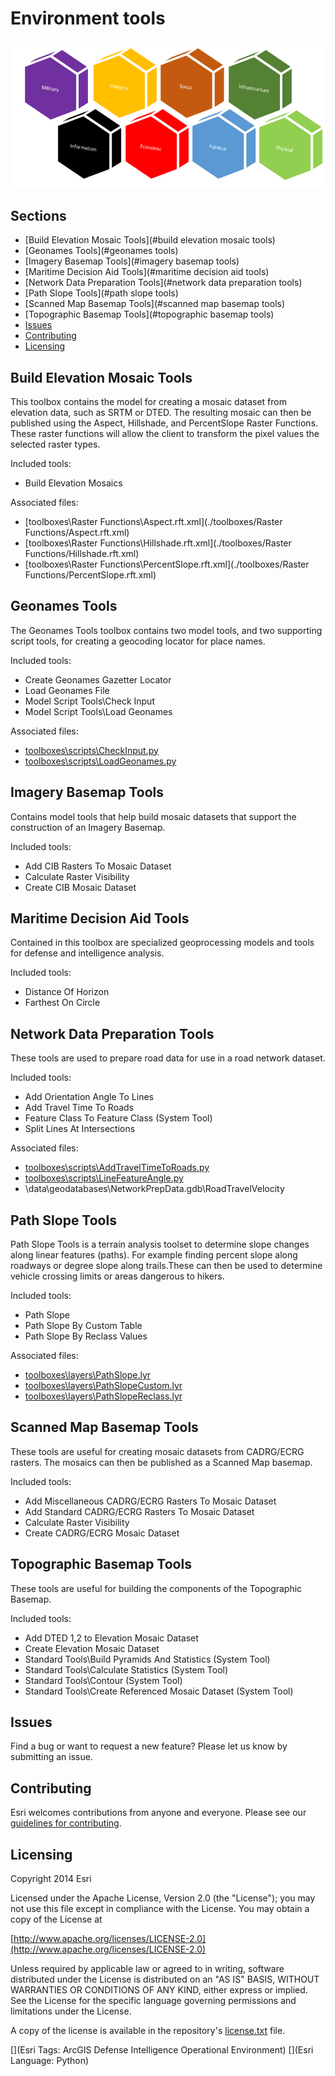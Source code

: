 # Environment tools


![Image of environment screenshot](OpFactorsGraphicColor.png)


## Sections

* [Build Elevation Mosaic Tools](#build elevation mosaic tools)
* [Geonames Tools](#geonames tools)
* [Imagery Basemap Tools](#imagery basemap tools)
* [Maritime Decision Aid Tools](#maritime decision aid tools)
* [Network Data Preparation Tools](#network data preparation tools)
* [Path Slope Tools](#path slope tools)
* [Scanned Map Basemap Tools](#scanned map basemap tools)
* [Topographic Basemap Tools](#topographic basemap tools)
* [Issues](#issues)
* [Contributing](#contributing)
* [Licensing](#licensing)


## Build Elevation Mosaic Tools
This toolbox contains the model for creating a mosaic dataset from elevation data, such as SRTM or DTED.
The resulting mosaic can then be published using the Aspect, Hillshade, and PercentSlope Raster Functions.
These raster functions will allow the client to transform the pixel values the selected raster types.

Included tools:
* Build Elevation Mosaics

Associated files:
* [toolboxes\Raster Functions\Aspect.rft.xml](./toolboxes/Raster Functions/Aspect.rft.xml)
* [toolboxes\Raster Functions\Hillshade.rft.xml](./toolboxes/Raster Functions/Hillshade.rft.xml)
* [toolboxes\Raster Functions\PercentSlope.rft.xml](./toolboxes/Raster Functions/PercentSlope.rft.xml)

## Geonames Tools
The Geonames Tools toolbox contains two model tools, and two supporting script tools, for creating a geocoding locator for place names.

Included tools:
* Create Geonames Gazetter Locator
* Load Geonames File
* Model Script Tools\Check Input
* Model Script Tools\Load Geonames

Associated files:
* [toolboxes\scripts\CheckInput.py](./toolboxes/scripts/CheckInput.py)
* [toolboxes\scripts\LoadGeonames.py](./toolboxes/scripts/LoadGeonames.py)

## Imagery Basemap Tools
Contains model tools that help build mosaic datasets that support the construction of an Imagery Basemap.

Included tools:
* Add CIB Rasters To Mosaic Dataset
* Calculate Raster Visibility
* Create CIB Mosaic Dataset

## Maritime Decision Aid Tools
Contained in this toolbox are specialized geoprocessing models and tools for defense and intelligence analysis.

Included tools:
* Distance Of Horizon
* Farthest On Circle

## Network Data Preparation Tools
These tools are used to prepare road data for use in a road network dataset.

Included tools:
* Add Orientation Angle To Lines
* Add Travel Time To Roads
* Feature Class To Feature Class (System Tool)
* Split Lines At Intersections

Associated files:
* [toolboxes\scripts\AddTravelTimeToRoads.py](./toolboxes/scripts/AddTravelTimeToRoads.py)
* [toolboxes\scripts\LineFeatureAngle.py](./toolboxes/scripts/LineFeatureAngle.py)
* \data\geodatabases\NetworkPrepData.gdb\RoadTravelVelocity

## Path Slope Tools
Path Slope Tools is a terrain analysis toolset to determine slope changes along linear features (paths). For example finding percent slope along roadways or degree slope along trails.These can then be used to determine vehicle crossing limits or areas dangerous to hikers.

Included tools:
* Path Slope
* Path Slope By Custom Table
* Path Slope By Reclass Values

Associated files:
* [toolboxes\layers\PathSlope.lyr](./toolboxes/layers/PathSlope.lyr)
* [toolboxes\layers\PathSlopeCustom.lyr](./toolboxes/layers/PathSlopeCustom.lyr)
* [toolboxes\layers\PathSlopeReclass.lyr](./toolboxes/layers/PathSlopeReclass.lyr)

## Scanned Map Basemap Tools
These tools are useful for creating mosaic datasets from CADRG/ECRG rasters. The mosaics can then be published as a Scanned Map basemap.

Included tools:
* Add Miscellaneous CADRG/ECRG Rasters To Mosaic Dataset
* Add Standard CADRG/ECRG Rasters To Mosaic Dataset
* Calculate Raster Visibility
* Create CADRG/ECRG Mosaic Dataset


## Topographic Basemap Tools
These tools are useful for building the components of the Topographic Basemap.

Included tools:
* Add DTED 1,2 to Elevation Mosaic Dataset
* Create Elevation Mosaic Dataset
* Standard Tools\Build Pyramids And Statistics (System Tool)
* Standard Tools\Calculate Statistics (System Tool)
* Standard Tools\Contour (System Tool)
* Standard Tools\Create Referenced Mosaic Dataset (System Tool)

## Issues

Find a bug or want to request a new feature?  Please let us know by submitting an issue.

## Contributing

Esri welcomes contributions from anyone and everyone. Please see our [guidelines for contributing](https://github.com/esri/contributing).

## Licensing

Copyright 2014 Esri

Licensed under the Apache License, Version 2.0 (the "License");
you may not use this file except in compliance with the License.
You may obtain a copy of the License at

   [http://www.apache.org/licenses/LICENSE-2.0](http://www.apache.org/licenses/LICENSE-2.0)

Unless required by applicable law or agreed to in writing, software
distributed under the License is distributed on an "AS IS" BASIS,
WITHOUT WARRANTIES OR CONDITIONS OF ANY KIND, either express or implied.
See the License for the specific language governing permissions and
limitations under the License.

A copy of the license is available in the repository's
[license.txt](license.txt) file.

[](Esri Tags: ArcGIS Defense Intelligence Operational Environment)
[](Esri Language: Python)
